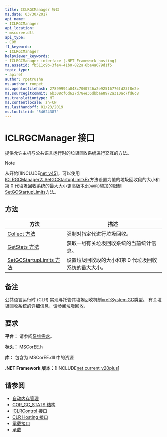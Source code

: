 ```yaml
---
title: ICLRGCManager 接口
ms.date: 03/30/2017
api_name:
- ICLRGCManager
api_location:
- mscoree.dll
api_type:
- COM
f1_keywords:
- ICLRGCManager
helpviewer_keywords:
- ICLRGCManager interface [.NET Framework hosting]
ms.assetid: fb511c9b-3fe4-41b0-822a-6ba4a079d1f5
topic_type:
- apiref
author: rpetrusha
ms.author: ronpet
ms.openlocfilehash: 27899994a048c7000746a2e92516776fd23f8e2e
ms.sourcegitcommit: 6b308cf6d627d78ee36dbbae8972a310ac7fd6c8
ms.translationtype: MT
ms.contentlocale: zh-CN
ms.lasthandoff: 01/23/2019
ms.locfileid: "54624387"
---
```

# <a name="iclrgcmanager-interface"></a>ICLRGCManager 接口
提供允许主机与公共语言运行时的垃圾回收系统进行交互的方法。  
  
> [!NOTE]
>  从开始[!INCLUDE[net_v45](../../../../includes/net-v45-md.md)]，可以使用[ICLRGCManager2::SetGCStartupLimitsEx](../../../../docs/framework/unmanaged-api/hosting/iclrgcmanager2-setgcstartuplimitsex-method.md)方法设置为值的垃圾回收段的大小和第 0 代垃圾回收系统的最大大小更高版本比`DWORD`施加的限制[SetGCStartupLimits](../../../../docs/framework/unmanaged-api/hosting/iclrgcmanager-setgcstartuplimits-method.md)方法。  
  
## <a name="methods"></a>方法  
  
|方法|描述|  
|------------|-----------------|  
|[Collect 方法](../../../../docs/framework/unmanaged-api/hosting/iclrgcmanager-collect-method.md)|强制对指定代进行垃圾回收。|  
|[GetStats 方法](../../../../docs/framework/unmanaged-api/hosting/iclrgcmanager-getstats-method.md)|获取一组有关垃圾回收系统的当前统计信息。|  
|[SetGCStartupLimits 方法](../../../../docs/framework/unmanaged-api/hosting/iclrgcmanager-setgcstartuplimits-method.md)|设置垃圾回收段的大小和第 0 代垃圾回收系统的最大大小。|  
  
## <a name="remarks"></a>备注  
 公共语言运行时 (CLR) 实现与托管其垃圾回收机制<xref:System.GC>类型。 有关垃圾回收系统的详细信息，请参阅[垃圾回收](../../../../docs/standard/garbage-collection/index.md)。  
  
## <a name="requirements"></a>要求  
 **平台：** 请参阅[系统需求](../../../../docs/framework/get-started/system-requirements.md)。  
  
 **标头：** MSCorEE.h  
  
 **库：** 包含为 MSCorEE.dll 中的资源  
  
 **.NET Framework 版本：**[!INCLUDE[net_current_v20plus](../../../../includes/net-current-v20plus-md.md)]  
  
## <a name="see-also"></a>请参阅
- [自动内存管理](../../../../docs/standard/automatic-memory-management.md)
- [COR_GC_STATS 结构](../../../../docs/framework/unmanaged-api/hosting/cor-gc-stats-structure.md)
- [ICLRControl 接口](../../../../docs/framework/unmanaged-api/hosting/iclrcontrol-interface.md)
- [CLR Hosting 接口](../../../../docs/framework/unmanaged-api/hosting/clr-hosting-interfaces.md)
- [承载接口](../../../../docs/framework/unmanaged-api/hosting/hosting-interfaces.md)
- [承载](../../../../docs/framework/unmanaged-api/hosting/index.md)
